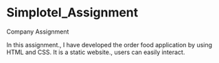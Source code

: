 # Simplotel_Assignment
Company Assignment

In this assignment., I have developed the order food application by using HTML and CSS. It is a static website., users can easily interact. 
